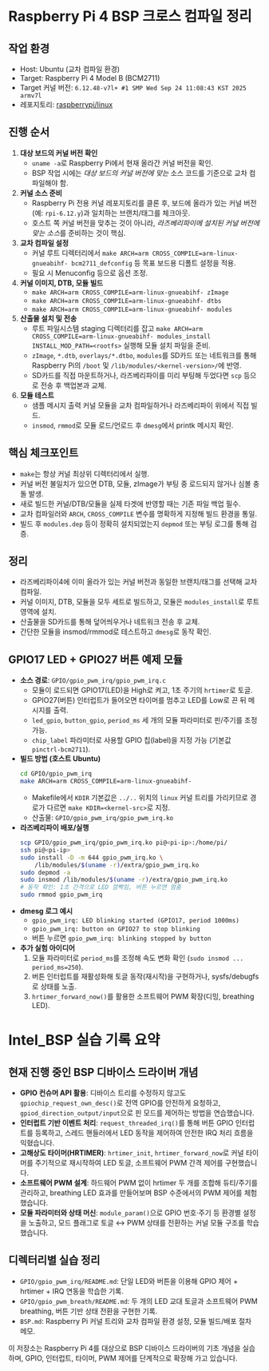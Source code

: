 # Raspberry Pi 4 BSP 크로스 컴파일 정리

## 작업 환경
- Host: Ubuntu (교차 컴파일 환경)
- Target: Raspberry Pi 4 Model B (BCM2711)
- Target 커널 버전: `6.12.48-v7l+ #1 SMP Wed Sep 24 11:08:43 KST 2025 armv7l`
- 레포지토리: [raspberrypi/linux](https://github.com/raspberrypi/linux)

## 진행 순서
1. **대상 보드의 커널 버전 확인**
   - `uname -a`로 Raspberry Pi에서 현재 올라간 커널 버전을 확인.
   - BSP 작업 시에는 *대상 보드의 커널 버전에 맞는* 소스 코드를 기준으로 교차 컴파일해야 함.
2. **커널 소스 준비**
   - Raspberry Pi 전용 커널 레포지토리를 클론 후, 보드에 올라가 있는 커널 버전(예: `rpi-6.12.y`)과 일치하는 브랜치/태그를 체크아웃.
   - 호스트 쪽 커널 버전을 맞추는 것이 아니라, *라즈베리파이에 설치된 커널 버전에 맞는 소스*를 준비하는 것이 핵심.
3. **교차 컴파일 설정**
   - 커널 루트 디렉터리에서 `make ARCH=arm CROSS_COMPILE=arm-linux-gnueabihf- bcm2711_defconfig` 등 목표 보드용 디폴트 설정을 적용.
   - 필요 시 Menuconfig 등으로 옵션 조정.
4. **커널 이미지, DTB, 모듈 빌드**
   - `make ARCH=arm CROSS_COMPILE=arm-linux-gnueabihf- zImage`
   - `make ARCH=arm CROSS_COMPILE=arm-linux-gnueabihf- dtbs`
   - `make ARCH=arm CROSS_COMPILE=arm-linux-gnueabihf- modules`
5. **산출물 설치 및 전송**
   - 루트 파일시스템 staging 디렉터리를 잡고 `make ARCH=arm CROSS_COMPILE=arm-linux-gnueabihf- modules_install INSTALL_MOD_PATH=<rootfs>` 실행해 모듈 설치 파일을 준비.
   - `zImage`, `*.dtb`, `overlays/*.dtbo`, `modules`를 SD카드 또는 네트워크를 통해 Raspberry Pi의 `/boot` 및 `/lib/modules/<kernel-version>/`에 반영.
   - SD카드를 직접 마운트하거나, 라즈베리파이를 미리 부팅해 두었다면 `scp` 등으로 전송 후 백업본과 교체.
6. **모듈 테스트**
   - 샘플 메시지 출력 커널 모듈을 교차 컴파일하거나 라즈베리파이 위에서 직접 빌드.
   - `insmod`, `rmmod`로 모듈 로드/언로드 후 `dmesg`에서 printk 메시지 확인.

## 핵심 체크포인트
- `make`는 항상 커널 최상위 디렉터리에서 실행.
- 커널 버전 불일치가 있으면 DTB, 모듈, zImage가 부팅 중 로드되지 않거나 심볼 충돌 발생.
- 새로 빌드한 커널/DTB/모듈을 실제 타겟에 반영할 때는 기존 파일 백업 필수.
- 교차 컴파일러와 `ARCH`, `CROSS_COMPILE` 변수를 명확하게 지정해 빌드 환경을 통일.
- 빌드 후 `modules.dep` 등이 정확히 설치되었는지 `depmod` 또는 부팅 로그를 통해 검증.

## 정리
- 라즈베리파이4에 이미 올라가 있는 커널 버전과 동일한 브랜치/태그를 선택해 교차 컴파일.
- 커널 이미지, DTB, 모듈을 모두 세트로 빌드하고, 모듈은 `modules_install`로 루트 영역에 설치.
- 산출물을 SD카드를 통해 덮어씌우거나 네트워크 전송 후 교체.
- 간단한 모듈을 insmod/rmmod로 테스트하고 `dmesg`로 동작 확인.

## GPIO17 LED + GPIO27 버튼 예제 모듈

- **소스 경로**: `GPIO/gpio_pwm_irq/gpio_pwm_irq.c`
  - 모듈이 로드되면 GPIO17(LED)을 High로 켜고, 1초 주기의 `hrtimer`로 토글.
  - GPIO27(버튼) 인터럽트가 들어오면 타이머를 멈추고 LED를 Low로 끈 뒤 메시지를 출력.
  - `led_gpio`, `button_gpio`, `period_ms` 세 개의 모듈 파라미터로 핀/주기를 조정 가능.
  - `chip_label` 파라미터로 사용할 GPIO 칩(label)을 지정 가능 (기본값 `pinctrl-bcm2711`).
- **빌드 방법 (호스트 Ubuntu)**
  ```bash
  cd GPIO/gpio_pwm_irq
  make ARCH=arm CROSS_COMPILE=arm-linux-gnueabihf-
  ```
  - Makefile에서 `KDIR` 기본값은 `../..` 위치의 `linux` 커널 트리를 가리키므로 경로가 다르면 `make KDIR=<kernel-src>`로 지정.
  - 산출물: `GPIO/gpio_pwm_irq/gpio_pwm_irq.ko`
- **라즈베리파이 배포/실행**
  ```bash
  scp GPIO/gpio_pwm_irq/gpio_pwm_irq.ko pi@<pi-ip>:/home/pi/
  ssh pi@<pi-ip>
  sudo install -D -m 644 gpio_pwm_irq.ko \
      /lib/modules/$(uname -r)/extra/gpio_pwm_irq.ko
  sudo depmod -a
  sudo insmod /lib/modules/$(uname -r)/extra/gpio_pwm_irq.ko
  # 동작 확인: 1초 간격으로 LED 깜빡임, 버튼 누르면 멈춤
  sudo rmmod gpio_pwm_irq
  ```
- **dmesg 로그 예시**
  - `gpio_pwm_irq: LED blinking started (GPIO17, period 1000ms)`
  - `gpio_pwm_irq: button on GPIO27 to stop blinking`
  - 버튼 누르면 `gpio_pwm_irq: blinking stopped by button`
- **추가 실험 아이디어**
  1. 모듈 파라미터로 `period_ms`를 조정해 속도 변화 확인 (`sudo insmod ... period_ms=250`).
  2. 버튼 인터럽트를 재활성화해 토글 동작(재시작)을 구현하거나, sysfs/debugfs로 상태를 노출.
  3. `hrtimer_forward_now()`를 활용한 소프트웨어 PWM 확장(디밍, breathing LED).

# Intel_BSP 실습 기록 요약

## 현재 진행 중인 BSP 디바이스 드라이버 개념
- **GPIO 컨슈머 API 활용**: 디바이스 트리를 수정하지 않고도 `gpiochip_request_own_desc()`로 전역 GPIO를 안전하게 요청하고, `gpiod_direction_output/input`으로 핀 모드를 제어하는 방법을 연습했습니다.
- **인터럽트 기반 이벤트 처리**: `request_threaded_irq()`를 통해 버튼 GPIO 인터럽트를 등록하고, 스레드 핸들러에서 LED 동작을 제어하여 안전한 IRQ 처리 흐름을 익혔습니다.
- **고해상도 타이머(HRTIMER)**: `hrtimer_init`, `hrtimer_forward_now`로 커널 타이머를 주기적으로 재시작하여 LED 토글, 소프트웨어 PWM 간격 제어를 구현했습니다.
- **소프트웨어 PWM 설계**: 하드웨어 PWM 없이 hrtimer 두 개를 조합해 듀티/주기를 관리하고, breathing LED 효과를 만들어보며 BSP 수준에서의 PWM 제어를 체험했습니다.
- **모듈 파라미터와 상태 머신**: `module_param()`으로 GPIO 번호·주기 등 환경별 설정을 노출하고, 모드 플래그로 토글 ↔ PWM 상태를 전환하는 커널 모듈 구조를 학습했습니다.

## 디렉터리별 실습 정리
- `GPIO/gpio_pwm_irq/README.md`: 단일 LED와 버튼을 이용해 GPIO 제어 + hrtimer + IRQ 연동을 학습한 기록.
- `GPIO/gpio_pwm_breath/README.md`: 두 개의 LED 교대 토글과 소프트웨어 PWM breathing, 버튼 기반 상태 전환을 구현한 기록.
- `BSP.md`: Raspberry Pi 커널 트리와 교차 컴파일 환경 설정, 모듈 빌드/배포 절차 메모.

이 저장소는 Raspberry Pi 4를 대상으로 BSP 디바이스 드라이버의 기초 개념을 실습하며, GPIO, 인터럽트, 타이머, PWM 제어를 단계적으로 확장해 가고 있습니다.
